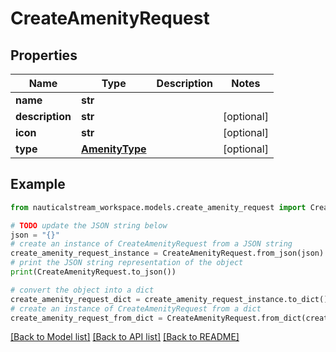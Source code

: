 # CreateAmenityRequest


## Properties

Name | Type | Description | Notes
------------ | ------------- | ------------- | -------------
**name** | **str** |  | 
**description** | **str** |  | [optional] 
**icon** | **str** |  | [optional] 
**type** | [**AmenityType**](AmenityType.md) |  | [optional] 

## Example

```python
from nauticalstream_workspace.models.create_amenity_request import CreateAmenityRequest

# TODO update the JSON string below
json = "{}"
# create an instance of CreateAmenityRequest from a JSON string
create_amenity_request_instance = CreateAmenityRequest.from_json(json)
# print the JSON string representation of the object
print(CreateAmenityRequest.to_json())

# convert the object into a dict
create_amenity_request_dict = create_amenity_request_instance.to_dict()
# create an instance of CreateAmenityRequest from a dict
create_amenity_request_from_dict = CreateAmenityRequest.from_dict(create_amenity_request_dict)
```
[[Back to Model list]](../README.md#documentation-for-models) [[Back to API list]](../README.md#documentation-for-api-endpoints) [[Back to README]](../README.md)


